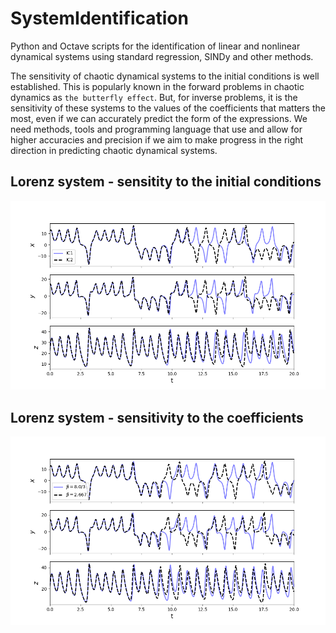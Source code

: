 # SystemIdentification

Python and Octave scripts for the identification of linear and nonlinear dynamical systems using standard regression, SINDy and other methods.


The sensitivity of chaotic dynamical systems to the initial conditions is well established. This is popularly known in the forward problems in chaotic dynamics as `the butterfly effect`. But, for inverse problems, it is the sensitivity of these systems to the values of the coefficients that matters the most, even if we can accurately predict the form of the expressions. We need methods, tools and programming language that use and allow for higher accuracies and precision if we aim to make progress in the right direction in predicting chaotic dynamical systems.


## Lorenz system - sensitity to the initial conditions
<img src="./figures/Lorenz-sensitivity-ICs.png" alt="Sensitivity to ICs" width="700"/>


## Lorenz system - sensitivity to the coefficients
<img src="./figures/Lorenz-sensitivity-Coeffs.png" alt="Sensitivity to ICs" width="700"/>


